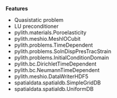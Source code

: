 
**Features**

* Quasistatic problem
* LU preconditioner
* pylith.materials.Poroelasticity
* pylith.meshio.MeshIOCubit
* pylith.problems.TimeDependent
* pylith.problems.SolnDispPresTracStrain
* pylith.problems.InitialConditionDomain
* pylith.bc.DirichletTimeDependent
* pylith.bc.NeumannTimeDependent
* pylith.meshio.DataWriterHDF5
* spatialdata.spatialdb.SimpleGridDB
* spatialdata.spatialdb.UniformDB
